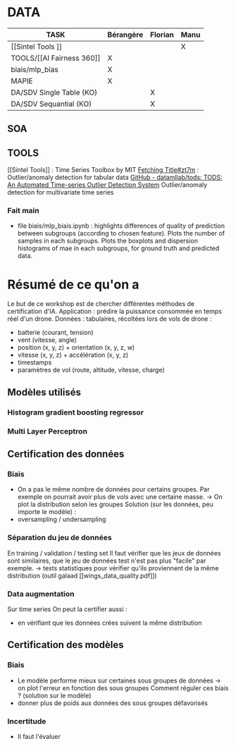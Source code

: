 
# DATA

| TASK                      | Bérangère | Florian | Manu |
| ------------------------- | --------- | ------- | ---- |
| [[Sintel Tools  ]]        |           |         | X    |
| TOOLS/[[AI Fairness 360]] | X         |         |      |
| biais/mlp_bias            | X         |         |      |
| MAPIE                     | X          |         |      |
|DA/SDV Single Table (KO)||X|
|DA/SDV Sequantial (KO) ||X|








## SOA

## TOOLS
[[Sintel Tools]] : Time Series Toolbox by MIT
[Fetching Title#zt7m](https://pyod.readthedocs.io/en/latest/index.html)  : Outlier/anomaly detection for tabular data
[GitHub - datamllab/tods: TODS: An Automated Time-series Outlier Detection System](https://github.com/datamllab/tods) Outlier/anomaly detection for multivariate time series




### Fait main 
- file biais/mlp_biais.ipynb : highlights differences of quality of prediction between subgroups (according to chosen feature). Plots the number of samples in each subgroups. Plots the boxplots and dispersion histograms of mae in each subgroups, for ground truth and predicted data.


# Résumé de ce qu'on a

Le but de ce workshop est de chercher différentes méthodes de certification d'IA. 
Application : prédire la puissance consommée en temps réel d'un drone.
Données : tabulaires, récoltées lors de vols de drone :
- batterie (courant, tension)
- vent (vitesse, angle)
- position (x, y, z) + orientation (x, y, z, w)
- vitesse (x, y, z) + accélération (x, y, z)
- timestamps 
- paramètres de vol (route, altitude, vitesse, charge)

## Modèles utilisés
### Histogram gradient boosting regressor
### Multi Layer Perceptron


## Certification des données
### Biais
- On a pas le même nombre de données pour certains groupes. Par exemple on pourrait avoir plus de vols avec une certaine masse.
-> On plot la distribution selon les groupes
Solution (sur les données, peu importe le modèle) :
- oversampling / undersampling 
### Séparation du jeu de données
En training / validation / testing set 
Il faut vérifier que les jeux de données sont similaires, que le jeu de données test n'est pas plus "facile" par exemple.
-> tests statistiques pour vérifier qu'ils proviennent de la même distribution (outil galaad [[wings_data_quality.pdf]])
### Data augmentation 
Sur time series
On peut la certifier aussi : 
- en vérifiant que les données crées suivent la même distribution 

## Certification des modèles
### Biais 
- Le modèle performe mieux sur certaines sous groupes de données
-> on plot l'erreur en fonction des sous groupes 
Comment réguler ces biais ? (solution sur le modèle)
- donner plus de poids aux données des sous groupes défavorisés 
### Incertitude
- Il faut l'évaluer 